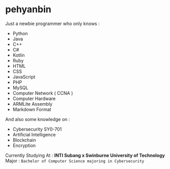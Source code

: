 # pehyanbin

Just a newbie programmer who only knows : 

- Python 
- Java
- C++
- C#
- Kotlin
- Ruby
- HTML
- CSS
- JavaScript
- PHP
- MySQL
- Computer Network ( CCNA ) 
- Computer Hardware
- ARMLite Assembly
- Markdown Format






And also some knowledge on : 

- Cybersecurity SY0-701
- Artificial Intelligence
- Blockchain
- Encryption




Currently Studying At : **INTI Subang x Swinburne University of Technology**  
Major : `Bachelor of Computer Science majoring in Cybersecurity`

